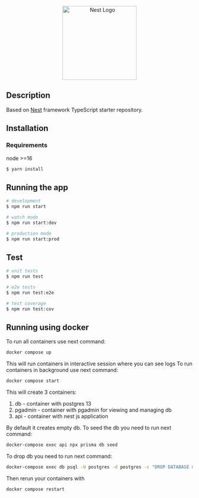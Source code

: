 <p align="center">
  <a href="http://nestjs.com/" target="blank"><img src="https://nestjs.com/img/logo-small.svg" width="200" alt="Nest Logo" /></a>
</p>

[circleci-image]: https://img.shields.io/circleci/build/github/nestjs/nest/master?token=abc123def456
[circleci-url]: https://circleci.com/gh/nestjs/nest

## Description

Based on [Nest](https://github.com/nestjs/nest) framework TypeScript starter repository.

## Installation

### Requirements
node >=16

```bash
$ yarn install
```

## Running the app

```bash
# development
$ npm run start

# watch mode
$ npm run start:dev

# production mode
$ npm run start:prod
```

## Test

```bash
# unit tests
$ npm run test

# e2e tests
$ npm run test:e2e

# test coverage
$ npm run test:cov
```

## Running using docker
To run all containers use next command:
```bash
docker compose up
```
This will run containers in interactive session where you can see logs
To run containers in background use next command:
```bash
docker compose start
```
This will create 3 containers:
1. db - container with postgres 13
2. pgadmin - container with pgadmin for viewing and managing db
3. api - container with nest js application

By default it creates empty db. To seed the db you need to run next command:
```bash
docker-compose exec api npx prisma db seed  
```

To drop db you need to run next command:
```bash
docker-compose exec db psql -U postgres -d postgres -c "DROP DATABASE mydatabase;" 
```

Then rerun your containers with
```bash
docker compose restart 
```
